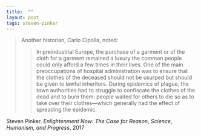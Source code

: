 ```yaml
---
title:  ""
layout: post
tags: steven-pinker
---
```


> Another historian, Carlo Cipolla, noted: 
> > In preindustrial Europe, the purchase of a garment or of the cloth for a garment remained a luxury the common people could only afford a few times in their lives. One of the main preoccupations of hospital administration was to ensure that the clothes of the deceased should not be usurped but should be given to lawful inheritors. During epidemics of plague, the town authorities had to struggle to confiscate the clothes of the dead and to burn them: people waited for others to die so as to take over their clothes—which generally had the effect of spreading the epidemic.

Steven Pinker. _Enlightenment Now: The Case for Reason, Science, Humanism, and Progress_, 2017